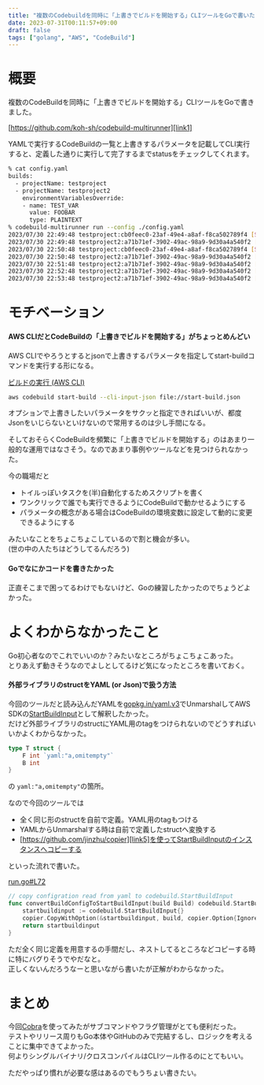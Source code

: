 ```yaml
---
title: "複数のCodebuildを同時に「上書きでビルドを開始する」CLIツールをGoで書いた"
date: 2023-07-31T00:11:57+09:00
draft: false
tags: ["golang", "AWS", "CodeBuild"]
---
```


# 概要

複数のCodeBuildを同時に「上書きでビルドを開始する」CLIツールをGoで書きました。

[https://github.com/koh-sh/codebuild-multirunner][link1]

YAMLで実行するCodeBuildの一覧と上書きするパラメータを記載してCLI実行すると、定義した通りに実行して完了するまでstatusをチェックしてくれます。

```bash
% cat config.yaml
builds:
  - projectName: testproject
  - projectName: testproject2
    environmentVariablesOverride:
    - name: TEST_VAR
      value: FOOBAR
      type: PLAINTEXT
% codebuild-multirunner run --config ./config.yaml
2023/07/30 22:49:48 testproject:cb0feec0-23af-49e4-a8af-f8ca502789f4 [STARTED]
2023/07/30 22:49:48 testproject2:a71b71ef-3902-49ac-98a9-9d30a4a540f2 [STARTED]
2023/07/30 22:50:48 testproject:cb0feec0-23af-49e4-a8af-f8ca502789f4 [SUCCEEDED]
2023/07/30 22:50:48 testproject2:a71b71ef-3902-49ac-98a9-9d30a4a540f2 [IN_PROGRESS]
2023/07/30 22:51:48 testproject2:a71b71ef-3902-49ac-98a9-9d30a4a540f2 [IN_PROGRESS]
2023/07/30 22:52:48 testproject2:a71b71ef-3902-49ac-98a9-9d30a4a540f2 [IN_PROGRESS]
2023/07/30 22:53:48 testproject2:a71b71ef-3902-49ac-98a9-9d30a4a540f2 [FAILED]
```

# モチベーション

#### AWS CLIだとCodeBuildの「上書きでビルドを開始する」がちょっとめんどい

AWS CLIでやろうとするとjsonで上書きするパラメータを指定してstart-buildコマンドを実行する形になる。

[ビルドの実行 (AWS CLI)][link2]

```bash
aws codebuild start-build --cli-input-json file://start-build.json
```

オプションで上書きしたいパラメータをサクッと指定できればいいが、都度Jsonをいじらないといけないので常用するのは少し手間になる。

そしておそらくCodeBuildを頻繁に「上書きでビルドを開始する」のはあまり一般的な運用ではなさそう。なのであまり事例やツールなどを見つけられなかった。

今の職場だと

- トイルっぽいタスクを(半)自動化するためスクリプトを書く
- ワンクリックで誰でも実行できるようにCodeBuildで動かせるようにする
- パラメータの概念がある場合はCodeBuildの環境変数に設定して動的に変更できるようにする

みたいなことをちょこちょこしているので割と機会が多い。  
(世の中の人たちはどうしてるんだろう)

#### Goでなにかコードを書きたかった

正直そこまで困ってるわけでもないけど、Goの練習したかったのでちょうどよかった。

# よくわからなかったこと

Go初心者なのでこれでいいのか？みたいなところがちょこちょこあった。  
とりあえず動きそうなのでよしとしてるけど気になったところを書いておく。

#### 外部ライブラリのstructをYAML (or Json)で扱う方法

今回のツールだと読み込んだYAMLを[gopkg.in/yaml.v3][link3]でUnmarshalしてAWS SDKの[StartBuildInput][link4]として解釈したかった。  
だけど外部ライブラリのstructにYAML用のtagをつけられないのでどうすればいいかよくわからなかった。

```go
type T struct {
    F int `yaml:"a,omitempty"`
    B int
}
```

の `yaml:"a,omitempty"`の箇所。

なので今回のツールでは

- 全く同じ形のstructを自前で定義。YAML用のtagもつける
- YAMLからUnmarshalする時は自前で定義したstructへ変換する
- [https://github.com/jinzhu/copier][link5]を使ってStartBuildInputのインスタンスへコピーする

といった流れで書いた。

[run.go#L72][link6]

```go
// copy configration read from yaml to codebuild.StartBuildInput
func convertBuildConfigToStartBuildInput(build Build) codebuild.StartBuildInput {
	startbuildinput := codebuild.StartBuildInput{}
	copier.CopyWithOption(&startbuildinput, build, copier.Option{IgnoreEmpty: true, DeepCopy: true})
	return startbuildinput
}
```

ただ全く同じ定義を用意するの手間だし、ネストしてるところなどコピーする時に特にバグりそうでやだなと。  
正しくないんだろうなーと思いながら書いたが正解がわからなかった。

# まとめ

今回[Cobra][link7]を使ってみたがサブコマンドやフラグ管理がとても便利だった。  
テストやリリース周りもGo本体やGitHubのみで完結するし、ロジックを考えることに集中できてよかった。  
何よりシングルバイナリ/クロスコンパイルはCLIツール作るのにとてもいい。

ただやっぱり慣れが必要な感はあるのでもうちょい書きたい。  

[link1]: https://github.com/koh-sh/codebuild-multirunner
[link2]: https://docs.aws.amazon.com/ja_jp/codebuild/latest/userguide/run-build-cli.html
[link3]: gopkg.in/yaml.v3
[link4]: https://pkg.go.dev/github.com/aws/aws-sdk-go-v2/service/codebuild#StartBuildInput
[link5]: https://github.com/jinzhu/copier
[link6]: https://github.com/koh-sh/codebuild-multirunner/blob/main/cmd/run.go#L72
[link7]: https://github.com/spf13/cobra
